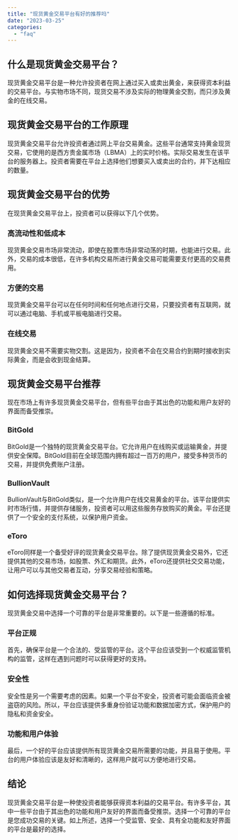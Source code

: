 ```yaml
---
title: "现货黄金交易平台有好的推荐吗"
date: "2023-03-25"
categories: 
  - "faq"
---
```


## 什么是现货黄金交易平台？

现货黄金交易平台是一种允许投资者在网上通过买入或卖出黄金，来获得资本利益的交易平台。与实物市场不同，现货交易不涉及实际的物理黄金交割，而只涉及黄金的在线交易。

## 现货黄金交易平台的工作原理

现货黄金交易平台允许投资者通过网上平台交易黄金。这些平台通常支持黄金现货交易，它使用的是西方贵金属市场（LBMA）上的实时价格。实际交易发生在该平台的服务器上。投资者需要在平台上选择他们想要买入或卖出的合约，并下达相应的数量。

## 现货黄金交易平台的优势

在现货黄金交易平台上，投资者可以获得以下几个优势。

### 高流动性和低成本

现货黄金交易市场非常流动，即使在股票市场非常动荡的时期，也能进行交易。此外，交易的成本很低，在许多机构交易所进行黄金交易可能需要支付更高的交易费用。

### 方便的交易

现货黄金交易平台可以在任何时间和任何地点进行交易，只要投资者有互联网，就可以通过电脑、手机或平板电脑进行交易。

### 在线交易

现货黄金交易不需要实物交割。这是因为，投资者不会在交易合约到期时接收到实际黄金，而是会收到现金结算。

## 现货黄金交易平台推荐

现在市场上有许多现货黄金交易平台，但有些平台由于其出色的功能和用户友好的界面而备受推崇。

### BitGold

BitGold是一个独特的现货黄金交易平台。它允许用户在线购买或运输黄金，并提供安全保障。BitGold目前在全球范围内拥有超过一百万的用户，接受多种货币的交易，并提供免费账户注册。

### BullionVault

BullionVault与BitGold类似，是一个允许用户在线交易黄金的平台。该平台提供实时市场行情，并提供存储服务，投资者可以用这些服务存放购买的黄金。平台还提供了一个安全的支付系统，以保护用户资金。

### eToro

eToro同样是一个备受好评的现货黄金交易平台。除了提供现货黄金交易外，它还提供其他的交易市场，如股票、外汇和期货。此外，eToro还提供社交交易功能，让用户可以与其他交易者互动，分享交易经验和策略。

## 如何选择现货黄金交易平台？

现货黄金交易中选择一个可靠的平台是非常重要的。以下是一些遵循的标准。

### 平台正规

首先，确保平台是一个合法的、受监管的平台。这个平台应该受到一个权威监管机构的监管，这样在遇到问题时可以获得更好的支持。

### 安全性

安全性是另一个需要考虑的因素。如果一个平台不安全，投资者可能会面临资金被盗窃的风险。所以，平台应该提供多重身份验证功能和数据加密方式，保护用户的隐私和资金安全。

### 功能和用户体验

最后，一个好的平台应该提供所有现货黄金交易所需要的功能，并且易于使用。平台的用户体验应该是友好和清晰的，这样用户就可以方便地进行交易。

## 结论

现货黄金交易平台是一种使投资者能够获得资本利益的交易平台。有许多平台，其中一些平台由于其出色的功能和用户友好的界面而备受推崇。选择一个可靠的平台是您成功交易的关键。如上所述，选择一个受监管、安全、具有全功能和友好界面的平台是最好的选择。
